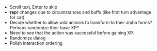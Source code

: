 - Scroll text, Enter to skip
- __repr__ changes due to circumstances and buffs (like first turn advantage for cat)
- Decide whether to allow wild animals to transform to their alpha forms?  Perhaps randomize their base XP?
- Need to see that the action was successful before gaining XP.
- Randomize dialog
- Polish interaction ordering